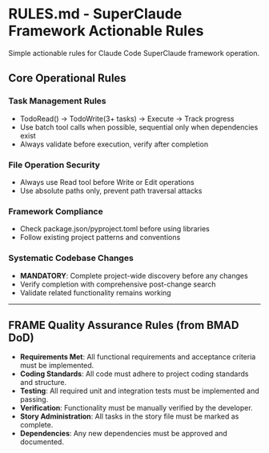 # RULES.md - SuperClaude Framework Actionable Rules

Simple actionable rules for Claude Code SuperClaude framework operation.
## Core Operational Rules

### Task Management Rules
- TodoRead() → TodoWrite(3+ tasks) → Execute → Track progress
- Use batch tool calls when possible, sequential only when dependencies exist
- Always validate before execution, verify after completion

### File Operation Security
- Always use Read tool before Write or Edit operations
- Use absolute paths only, prevent path traversal attacks

### Framework Compliance
- Check package.json/pyproject.toml before using libraries
- Follow existing project patterns and conventions

### Systematic Codebase Changes
- **MANDATORY**: Complete project-wide discovery before any changes
- Verify completion with comprehensive post-change search
- Validate related functionality remains working

---
## FRAME Quality Assurance Rules (from BMAD DoD)
- **Requirements Met**: All functional requirements and acceptance criteria must be implemented.
- **Coding Standards**: All code must adhere to project coding standards and structure.
- **Testing**: All required unit and integration tests must be implemented and passing.
- **Verification**: Functionality must be manually verified by the developer.
- **Story Administration**: All tasks in the story file must be marked as complete.
- **Dependencies**: Any new dependencies must be approved and documented.